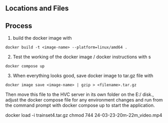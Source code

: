 ## Locations and Files

## Process
1. build the docker image with

`docker build -t <image-name> --platform=linux/amd64 .`

2. Test the working of the docker image / docker instructions with s

`docker compose up`

3. When everything looks good, save docker image to tar.gz file with 

`docker image save <image-name> | gzip > <filename>.tar.gz`

Then move this file to the HVC server in its own folder on the E:/ disk., adjust the docker compose file for any environment changes and run from the command prompt with docker compose up to start the application. 


docker load -i trainset4.tar.gz
chmod 744 24-03-23-20m-22m_video.mp4